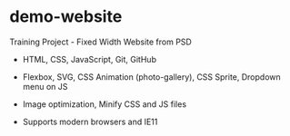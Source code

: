 # demo-website

Training Project - Fixed Width Website from PSD

- HTML, CSS, JavaScript, Git, GitHub

- Flexbox, SVG, CSS Animation (photo-gallery), CSS Sprite, Dropdown menu on JS

- Image optimization, Minify CSS and JS files

- Supports modern browsers and IE11

